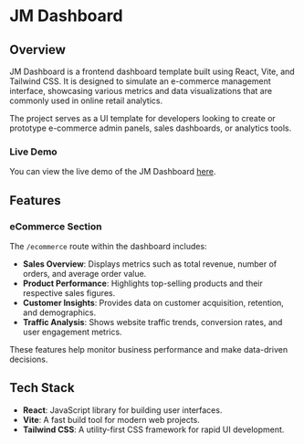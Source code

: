# JM Dashboard

## Overview
JM Dashboard is a frontend dashboard template built using React, Vite, and Tailwind CSS. It is designed to simulate an e-commerce management interface, showcasing various metrics and data visualizations that are commonly used in online retail analytics.

The project serves as a UI template for developers looking to create or prototype e-commerce admin panels, sales dashboards, or analytics tools.

### Live Demo
You can view the live demo of the JM Dashboard [here](https://md-julhas.github.io/jm-dashboard/#/ecommerce).


## Features

### eCommerce Section
The `/ecommerce` route within the dashboard includes:

- **Sales Overview**: Displays metrics such as total revenue, number of orders, and average order value.
- **Product Performance**: Highlights top-selling products and their respective sales figures.
- **Customer Insights**: Provides data on customer acquisition, retention, and demographics.
- **Traffic Analysis**: Shows website traffic trends, conversion rates, and user engagement metrics.

These features help monitor business performance and make data-driven decisions.

## Tech Stack
- **React**: JavaScript library for building user interfaces.
- **Vite**: A fast build tool for modern web projects.
- **Tailwind CSS**: A utility-first CSS framework for rapid UI development.

